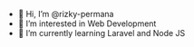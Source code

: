 - 👋 Hi, I’m @rizky-permana
- 👀 I’m interested in Web Development
- 🌱 I’m currently learning Laravel and Node JS


<!---
rizky-permana/rizky-permana is a ✨ special ✨ repository because its `README.md` (this file) appears on your GitHub profile.
You can click the Preview link to take a look at your changes.
--->
